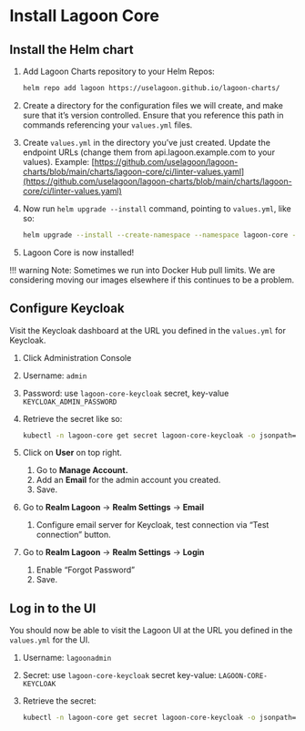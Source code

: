 # Install Lagoon Core

## Install the Helm chart

1. Add Lagoon Charts repository to your Helm Repos:

    ```bash title="Add Lagoon Charts repo"
    helm repo add lagoon https://uselagoon.github.io/lagoon-charts/
    ```

2. Create a directory for the configuration files we will create, and make sure that it’s version controlled. Ensure that you reference this path in commands referencing your `values.yml` files.
3. Create `values.yml` in the directory you’ve just created. Update the endpoint URLs (change them from api.lagoon.example.com to your values).
   Example: [https://github.com/uselagoon/lagoon-charts/blob/main/charts/lagoon-core/ci/linter-values.yaml](https://github.com/uselagoon/lagoon-charts/blob/main/charts/lagoon-core/ci/linter-values.yaml)
4. Now run `helm upgrade --install` command, pointing to `values.yml`, like so:

    ```bash title="Upgrade Helm with values.yml"
    helm upgrade --install --create-namespace --namespace lagoon-core -f values.yml lagoon-core lagoon/lagoon-core`
    ```

5. Lagoon Core is now installed!

!!! warning
    Note: Sometimes we run into Docker Hub pull limits. We are considering moving our images elsewhere if this continues to be a problem.

## Configure Keycloak

Visit the Keycloak dashboard at the URL you defined in the `values.yml` for Keycloak.

1. Click Administration Console
2. Username: `admin`
3. Password: use `lagoon-core-keycloak` secret, key-value `KEYCLOAK_ADMIN_PASSWORD`
4. Retrieve the secret like so:

    ```bash title="Retrieve secret"
    kubectl -n lagoon-core get secret lagoon-core-keycloak -o jsonpath="{.data.KEYCLOAK_ADMIN_PASSWORD}" | base64 --decode
    ```

5. Click on **User** on top right.
   1. Go to **Manage Account.**
   2. Add an **Email** for the admin account you created.
   3. Save.
6. Go to **Realm Lagoon** -> **Realm Settings** -> **Email**
   1. Configure email server for Keycloak, test connection via “Test connection” button.
7. Go to **Realm Lagoon** -> **Realm Settings** -> **Login**
   1. Enable “Forgot Password”
   2. Save.

## Log in to the UI

You should now be able to visit the Lagoon UI at the URL you defined in the `values.yml` for the UI.

1. Username: `lagoonadmin`
2. Secret: use `lagoon-core-keycloak` secret key-value: `LAGOON-CORE-KEYCLOAK`
3. Retrieve the secret:

    ```bash title="Retrieve secret"
   kubectl -n lagoon-core get secret lagoon-core-keycloak -o jsonpath="{.data.KEYCLOAK_LAGOON_ADMIN_PASSWORD}" | base64 --decode
   ```
